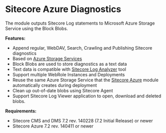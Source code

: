 # Sitecore Azure Diagnostics

The module outputs Sitecore Log statements to Microsoft Azure Storage Service using the Block Blobs.

**Features:**
+ Append regular, WebDAV, Search, Crawling and Publishing Sitecore diagnostics
+ Based on [Azure Storage Services](https://msdn.microsoft.com/en-us/library/azure/gg433040.aspx)
+ Block Blobs are used to store diagnostics as a text data
+ Text data is compatible with [Sitecore Log Analyzer](https://marketplace.sitecore.net/Modules/Sitecore_Log_Analyzer.aspx) tool
+ Support multiple WebRole Instances and Deployments 
+ Reuse the same Azure Storage Service that the [Sitecore Azure](https://dev.sitecore.net/en/Downloads/Sitecore_Azure/80/Sitecore_Azure_80.aspx) module automatically creates during deployment
+ Clean up out-of-date blobs using Sitecore Agent
+ Support Sitecore Log Viewer application to open, download and deleted blobs.

**Requirements:**
+ Sitecore CMS and DMS 7.2 rev. 140228 (7.2 Initial Release) or newer
+ Sitecore Azure 7.2 rev. 140411 or newer
